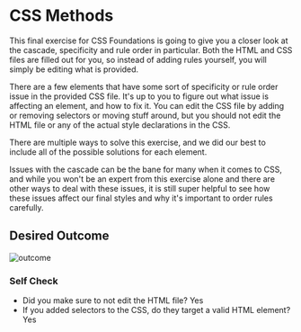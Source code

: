# CSS Methods
This final exercise for CSS Foundations is going to give you a closer look at the cascade, specificity and rule order in particular. Both the HTML and CSS files are filled out for you, so instead of adding rules yourself, you will simply be editing what is provided.

There are a few elements that have some sort of specificity or rule order issue in the provided CSS file. It's up to you to figure out what issue is affecting an element, and how to fix it. You can edit the CSS file by adding or removing selectors or moving stuff around, but you should not edit the HTML file or any of the actual style declarations in the CSS.

There are multiple ways to solve this exercise, and we did our best to include all of the possible solutions for each element.

Issues with the cascade can be the bane for many when it comes to CSS, and while you won't be an expert from this exercise alone and there are other ways to deal with these issues, it is still super helpful to see how these issues affect our final styles and why it's important to order rules carefully.

## Desired Outcome
![outcome](https://user-images.githubusercontent.com/70952936/131411210-47ff21dd-6d0c-4a7f-b6b1-1ec40f93dd8c.jpg)

### Self Check
- Did you make sure to not edit the HTML file? Yes
- If you added selectors to the CSS, do they target a valid HTML element? Yes
